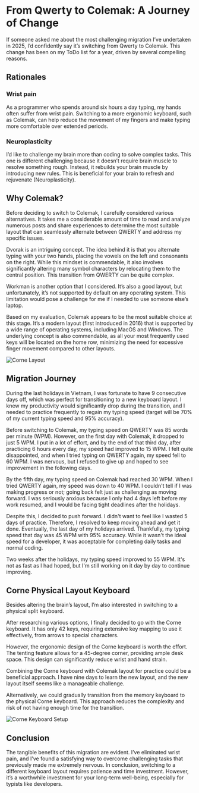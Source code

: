 # From Qwerty to Colemak: A Journey of Change

If someone asked me about the most challenging migration I’ve undertaken in 2025, I’d confidently say it’s switching from Qwerty to Colemak.
This change has been on my ToDo list for a year, driven by several compelling reasons.

## Rationales
### Wrist pain
As a programmer who spends around six hours a day typing, my hands often suffer from wrist pain.
Switching to a more ergonomic keyboard, such as Colemak, can help reduce the movement of my fingers and make typing more comfortable over extended periods.

### Neuroplasticity
I’d like to challenge my brain more than coding to solve complex tasks.
This one is different challenging because it doesn’t require brain muscle to resolve something rough.
Instead, it rebuilds your brain muscle by introducing new rules.
This is beneficial for your brain to refresh and rejuvenate (Neuroplasticity).

## Why Colemak?

Before deciding to switch to Colemak, I carefully considered various alternatives. It takes me a considerable amount of time to read and analyze numerous posts and share experiences to determine the most suitable layout that can seamlessly alternate between QWERTY and address my specific issues.

Dvorak is an intriguing concept. The idea behind it is that you alternate typing with your two hands, placing the vowels on the left and consonants on the right. While this mindset is commendable, it also involves significantly altering many symbol characters by relocating them to the central position. This transition from QWERTY can be quite complex.

Workman is another option that I considered. It’s also a good layout, but unfortunately, it’s not supported by default on any operating system. This limitation would pose a challenge for me if I needed to use someone else’s laptop.

Based on my evaluation, Colemak appears to be the most suitable choice at this stage. It’s a modern layout (first introduced in 2016) that is supported by a wide range of operating systems, including MacOS and Windows. The underlying concept is also commendable, as all your most frequently used keys will be located on the home row, minimizing the need for excessive finger movement compared to other layouts. 

![Corne Layout](/blog/images/qwerty_to_colemak/layout.png)

## Migration Journey

During the last holidays in Vietnam, I was fortunate to have 9 consecutive days off, which was perfect for transitioning to a new keyboard layout. I knew my productivity would significantly drop during the transition, and I needed to practice frequently to regain my typing speed (target will be 70% of my current typing speed and 95% accuracy).

Before switching to Colemak, my typing speed on QWERTY was 85 words per minute (WPM). However, on the first day with Colemak, it dropped to just 5 WPM. 
I put in a lot of effort, and by the end of that third day, after practicing 6 hours every day, my speed had improved to 15 WPM. I felt quite disappointed, and when I tried typing on QWERTY again, my speed fell to 60 WPM. I was nervous, but I refused to give up and hoped to see improvement in the following days.

By the fifth day, my typing speed on Colemak had reached 30 WPM. When I tried QWERTY again, my speed was down to 40 WPM. I couldn't tell if I was making progress or not; going back felt just as challenging as moving forward. I was seriously anxious because I only had 4 days left before my work resumed, and I would be facing tight deadlines after the holidays.

Despite this, I decided to push forward. I didn't want to feel like I wasted 5 days of practice. Therefore, I resolved to keep moving ahead and get it done. 
Eventually, the last day of my holidays arrived. Thankfully, my typing speed that day was 45 WPM with 95% accuracy. While it wasn't the ideal speed for a developer, it was acceptable for completing daily tasks and normal coding.

Two weeks after the holidays, my typing speed improved to 55 WPM. It's not as fast as I had hoped, but I'm still working on it day by day to continue improving.

## Corne Physical Layout Keyboard

Besides altering the brain’s layout, I’m also interested in switching to a physical split keyboard.

After researching various options, I finally decided to go with the Corne keyboard. It has only 42 keys, requiring extensive key mapping to use it effectively, from arrows to special characters.

However, the ergonomic design of the Corne keyboard is worth the effort. The tenting feature allows for a 45-degree corner, providing ample desk space. This design can significantly reduce wrist and hand strain.

Combining the Corne keyboard with Colemak layout for practice could be a beneficial approach.
I have nine days to learn the new layout, and the new layout itself seems like a manageable challenge.

Alternatively, we could gradually transition from the memory keyboard to the physical Corne keyboard.
This approach reduces the complexity and risk of not having enough time for the transition.

![Corne Keyboard Setup](/blog/images/qwerty_to_colemak/corne_setup.jpg)
## Conclusion
The tangible benefits of this migration are evident.
I’ve eliminated wrist pain, and I’ve found a satisfying way to overcome challenging tasks that previously made me extremely nervous.
In conclusion, switching to a different keyboard layout requires patience and time investment.
However, it’s a worthwhile investment for your long-term well-being, especially for typists like developers.
